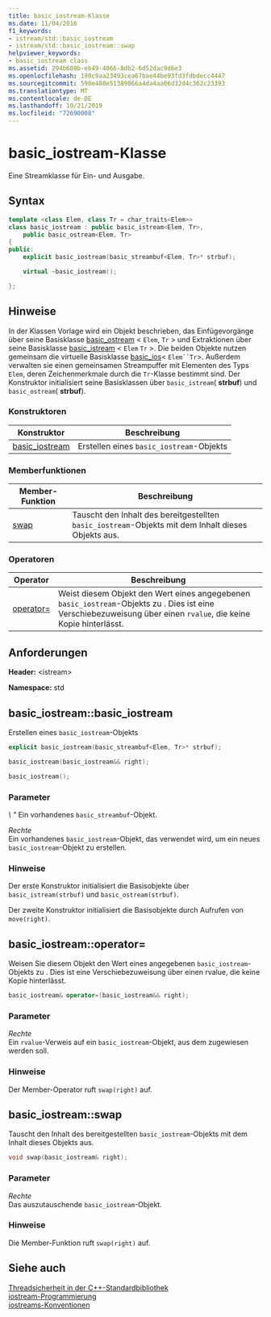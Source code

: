 ```yaml
---
title: basic_iostream-Klasse
ms.date: 11/04/2016
f1_keywords:
- istream/std::basic_iostream
- istream/std::basic_iostream::swap
helpviewer_keywords:
- basic_iostream class
ms.assetid: 294b680b-eb49-4066-8db2-6d52dac9d6e3
ms.openlocfilehash: 190c9aa23493cea67bae44be93fd3fdbdecc4447
ms.sourcegitcommit: 590e488e51389066a4da4aa06d32d4c362c23393
ms.translationtype: MT
ms.contentlocale: de-DE
ms.lasthandoff: 10/21/2019
ms.locfileid: "72690008"
---
```

# <a name="basic_iostream-class"></a>basic_iostream-Klasse

Eine Streamklasse für Ein- und Ausgabe.

## <a name="syntax"></a>Syntax

```cpp
template <class Elem, class Tr = char_traits<Elem>>
class basic_iostream : public basic_istream<Elem, Tr>,
    public basic_ostream<Elem, Tr>
{
public:
    explicit basic_iostream(basic_streambuf<Elem, Tr>* strbuf);

    virtual ~basic_iostream();

};
```

## <a name="remarks"></a>Hinweise

In der Klassen Vorlage wird ein Objekt beschrieben, das Einfügevorgänge über seine Basisklasse [basic_ostream](../standard-library/basic-ostream-class.md) <  `Elem`, `Tr` > und Extraktionen über seine Basisklasse [basic_istream](../standard-library/basic-istream-class.md) <  `Elem` `Tr` >. Die beiden Objekte nutzen gemeinsam die virtuelle Basisklasse [basic_ios](../standard-library/basic-ios-class.md)< `Elem``Tr`>. Außerdem verwalten sie einen gemeinsamen Streampuffer mit Elementen des Typs `Elem`, deren Zeichenmerkmale durch die `Tr`-Klasse bestimmt sind. Der Konstruktor initialisiert seine Basisklassen über `basic_istream`( **strbuf**) und `basic_ostream`( **strbuf**).

### <a name="constructors"></a>Konstruktoren

|Konstruktor|Beschreibung|
|-|-|
|[basic_iostream](#basic_iostream)|Erstellen eines `basic_iostream`-Objekts|

### <a name="member-functions"></a>Memberfunktionen

|Member-Funktion|Beschreibung|
|-|-|
|[swap](#swap)|Tauscht den Inhalt des bereitgestellten `basic_iostream`-Objekts mit dem Inhalt dieses Objekts aus.|

### <a name="operators"></a>Operatoren

|Operator|Beschreibung|
|-|-|
|[operator=](#op_eq)|Weist diesem Objekt den Wert eines angegebenen `basic_iostream`-Objekts zu . Dies ist eine Verschiebezuweisung über einen `rvalue`, die keine Kopie hinterlässt.|

## <a name="requirements"></a>Anforderungen

**Header:** \<istream>

**Namespace:** std

## <a name="basic_iostream"></a> basic_iostream::basic_iostream

Erstellen eines `basic_iostream`-Objekts

```cpp
explicit basic_iostream(basic_streambuf<Elem, Tr>* strbuf);

basic_iostream(basic_iostream&& right);

basic_iostream();
```

### <a name="parameters"></a>Parameter

*\ "*
Ein vorhandenes `basic_streambuf`-Objekt.

*Rechte* \
Ein vorhandenes `basic_iostream`-Objekt, das verwendet wird, um ein neues `basic_iostream`-Objekt zu erstellen.

### <a name="remarks"></a>Hinweise

Der erste Konstruktor initialisiert die Basisobjekte über `basic_istream(strbuf)` und `basic_ostream(strbuf)`.

Der zweite Konstruktor initialisiert die Basisobjekte durch Aufrufen von `move(right)`.

## <a name="op_eq"></a> basic_iostream::operator=

Weisen Sie diesem Objekt den Wert eines angegebenen `basic_iostream`-Objekts zu . Dies ist eine Verschiebezuweisung über einen rvalue, die keine Kopie hinterlässt.

```cpp
basic_iostream& operator=(basic_iostream&& right);
```

### <a name="parameters"></a>Parameter

*Rechte* \
Ein `rvalue`-Verweis auf ein `basic_iostream`-Objekt, aus dem zugewiesen werden soll.

### <a name="remarks"></a>Hinweise

Der Member-Operator ruft `swap(right)` auf.

## <a name="swap"></a> basic_iostream::swap

Tauscht den Inhalt des bereitgestellten `basic_iostream`-Objekts mit dem Inhalt dieses Objekts aus.

```cpp
void swap(basic_iostream& right);
```

### <a name="parameters"></a>Parameter

*Rechte* \
Das auszutauschende `basic_iostream`-Objekt.

### <a name="remarks"></a>Hinweise

Die Member-Funktion ruft `swap(right)` auf.

## <a name="see-also"></a>Siehe auch

[Threadsicherheit in der C++-Standardbibliothek](../standard-library/thread-safety-in-the-cpp-standard-library.md)\
[iostream-Programmierung](../standard-library/iostream-programming.md)\
[iostreams-Konventionen](../standard-library/iostreams-conventions.md)
